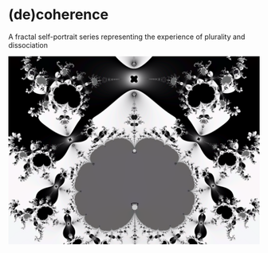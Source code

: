 # (de)coherence
A fractal self-portrait series representing the experience of plurality and dissociation

![](https://github.com/agoramachina/fractal-self-portrait/blob/main/1-1.png)
